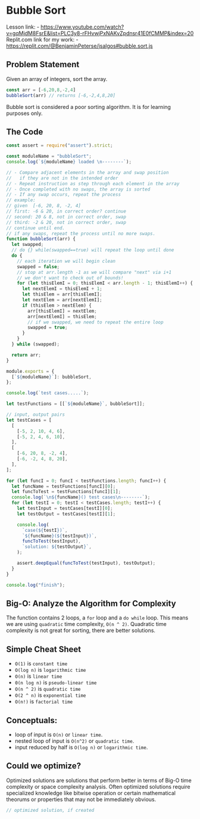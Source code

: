 # Bubble Sort

Lesson link:
    - https://www.youtube.com/watch?v=gqMjdM8FsrE&list=PLC3y8-rFHvwjPxNAKvZpdnsr41E0fCMMP&index=20
Replit.com link for my work:
    - https://replit.com/@BenjaminPeterse/jsalgos#bubble.sort.js

## Problem Statement

Given an array of integers, sort the array.

```javascript
const arr = [-6,20,8,-2,4]
bubbleSort(arr) // returns [-6,-2,4,8,20]
```
Bubble sort is considered a poor sorting algorithm.
It is for learning purposes only.

## The Code

```javascript
const assert = require("assert").strict;

const moduleName = "bubbleSort";
console.log(`${moduleName} loaded \n--------`);

// - Compare adjacent elements in the array and swap position
//   if they are not in the intended order
// - Repeat instruction as step through each element in the array
// - Once completed with no swaps, the array is sorted
// - If any swap occurs, repeat the process
// example:
// given  [-6, 20, 8, -2, 4]
// first: -6 & 20, in correct order? continue
// second: 20 & 8, not in correct order, swap
// third: -2 & 20, not in correct order, swap
// continue until end.
// if any swaps, repeat the process until no more swaps.
function bubbleSort(arr) {
  let swapped;
  // do {} while(swapped==true) will repeat the loop until done
  do {
    // each iteration we will begin clean
    swapped = false;
    // stop at arr.length -1 as we will compare "next" via i+1
    // we don't want to check out of bounds!
    for (let thisElemI = 0; thisElemI < arr.length - 1; thisElemI++) {
      let nextElemI = thisElemI + 1;
      let thisElem = arr[thisElemI];
      let nextElem = arr[nextElemI];
      if (thisElem > nextElem) {
        arr[thisElemI] = nextElem;
        arr[nextElemI] = thisElem;
        // if we swapped, we need to repeat the entire loop
        swapped = true;
      }
    }
  } while (swapped);

  return arr;
}

module.exports = {
  [`${moduleName}`]: bubbleSort,
};

console.log(`test cases.....`);

let testFunctions = [[`${moduleName}`, bubbleSort]];

// input, output pairs
let testCases = [
  [
    [-5, 2, 10, 4, 6],
    [-5, 2, 4, 6, 10],
  ],
  [
    [-6, 20, 8, -2, 4],
    [-6, -2, 4, 8, 20],
  ],
];

for (let funcI = 0; funcI < testFunctions.length; funcI++) {
  let funcName = testFunctions[funcI][0];
  let funcToTest = testFunctions[funcI][1];
  console.log(`\n${funcName}() test cases\n--------`);
  for (let testI = 0; testI < testCases.length; testI++) {
    let testInput = testCases[testI][0];
    let testOutput = testCases[testI][1];

    console.log(
      `case(${testI})`,
      `${funcName}(${testInput})`,
      funcToTest(testInput),
      `solution: ${testOutput}`,
    );

    assert.deepEqual(funcToTest(testInput), testOutput);
  }
}

console.log("finish");

```

## Big-O: Analyze the Algorithm for Complexity

The function contains 2 loops, a `for` loop and a `do while` loop.
This means we are using `quadratic` time complexity, `O(n ^ 2)`.
Quadratic time complexity is not great for sorting, there are 
better solutions.

## Simple Cheat Sheet

- `O(1)` is `constant time`
- `O(log n)` is `logarithmic time` 
- `O(n)` is `linear time`
- `0(n log n)` is `pseudo-linear time`
- `O(n ^ 2)` is `quadratic time` 
- `O(2 ^ n)` is `exponential time`
- `O(n!)` is `factorial time` 

## Conceptuals:

- loop of input is `O(n)` or `linear time`.
- nested loop of input is `O(n^2)` or `quadratic time`.
- input reduced by half is `O(log n)` or `logarithmic time`.

## Could we optimize?

Optimized solutions are solutions that perform better in terms of Big-O 
time complexity or space complexity analysis.  Often optimized solutions 
require specialized knowledge like bitwise operation or certain 
mathematical theorums or properties that may not be immediately obvious.

```javascript
// optimized solution, if created
```